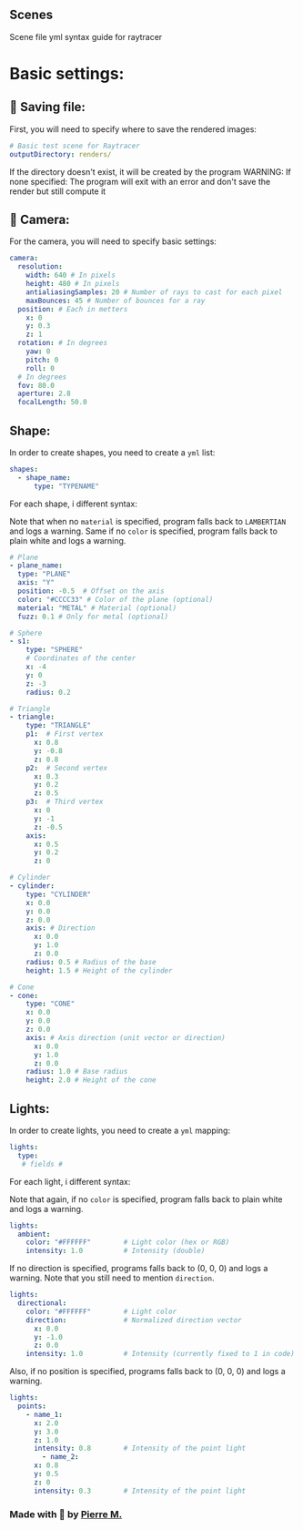 
## Scenes

Scene file yml syntax guide for raytracer

# Basic settings:

## 💾 Saving file:

First, you will need to specify where to save the rendered images:
```yml
# Basic test scene for Raytracer
outputDirectory: renders/
```

If the directory doesn't exist, it will be created by the program
WARNING: If none specified: The program will exit with an error and don't save the render but still compute it

## 🎥 Camera:

For the camera, you will need to specify basic settings:

```yml
camera:
  resolution:
    width: 640 # In pixels
    height: 480 # In pixels
    antialiasingSamples: 20 # Number of rays to cast for each pixel
    maxBounces: 45 # Number of bounces for a ray
  position: # Each in metters
    x: 0
    y: 0.3
    z: 1
  rotation: # In degrees
    yaw: 0
    pitch: 0
    roll: 0
  # In degrees
  fov: 80.0
  aperture: 2.8
  focalLength: 50.0
```

## Shape:

In order to create shapes, you need to create a `yml` list:

```yml
shapes:  
  - shape_name:
	  type: "TYPENAME" 
```

For each shape, i different syntax:

Note that when no `material` is specified, program falls back to `LAMBERTIAN` and logs a warning.
Same if no `color` is specified, program falls back to plain white and logs a warning.

```yml
# Plane
- plane_name:  
  type: "PLANE"
  axis: "Y"
  position: -0.5  # Offset on the axis
  color: "#CCCC33" # Color of the plane (optional)
  material: "METAL" # Material (optional)
  fuzz: 0.1 # Only for metal (optional)
```
```yml
# Sphere
- s1:
    type: "SPHERE"
    # Coordinates of the center
    x: -4
    y: 0
    z: -3
    radius: 0.2
```
```yml
# Triangle
- triangle:
    type: "TRIANGLE"
    p1:  # First vertex
      x: 0.8
      y: -0.8
      z: 0.8
    p2:  # Second vertex
      x: 0.3
      y: 0.2
      z: 0.5
    p3:  # Third vertex
      x: 0
      y: -1
      z: -0.5
    axis:
      x: 0.5
      y: 0.2
      z: 0
```

```yml
# Cylinder
- cylinder:
    type: "CYLINDER"
    x: 0.0
    y: 0.0
    z: 0.0
    axis: # Direction
      x: 0.0
      y: 1.0
      z: 0.0
    radius: 0.5 # Radius of the base
    height: 1.5 # Height of the cylinder
```

```yml
# Cone
- cone:
    type: "CONE"
    x: 0.0
    y: 0.0
    z: 0.0
    axis: # Axis direction (unit vector or direction)
      x: 0.0
      y: 1.0
      z: 0.0
    radius: 1.0 # Base radius
    height: 2.0 # Height of the cone
```

## Lights:

In order to create lights, you need to create a `yml` mapping:

```yml
lights:  
  type:
   # fields # 
```

For each light, i different syntax:

Note that again, if no `color` is specified, program falls back to plain white and logs a warning.

```yml
lights:
  ambient:
    color: "#FFFFFF"        # Light color (hex or RGB)
    intensity: 1.0          # Intensity (double)
```

If no direction is specified, programs falls back to (0, 0, 0) and logs a warning.
Note that you still need to mention `direction`.
```yml
lights:
  directional:
    color: "#FFFFFF"        # Light color
    direction:              # Normalized direction vector
      x: 0.0
      y: -1.0
      z: 0.0
    intensity: 1.0          # Intensity (currently fixed to 1 in code)
```

Also, if no position is specified, programs falls back to (0, 0, 0) and logs a warning.
```yml
lights:
  points:
    - name_1:
      x: 2.0
      y: 3.0
      z: 1.0
      intensity: 0.8        # Intensity of the point light
		- name_2:
      x: 0.8
      y: 0.5
      z: 0
      intensity: 0.3        # Intensity of the point light
```

### Made with 💜 by [Pierre M.](https://www.github.com/PierreMarguerie)
